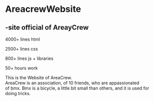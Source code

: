 # AreacrewWebsite
<h2>-site official of AreayCrew</h2>
<p>4000+ lines html</p>
<p>2500+ lines css</p>
<p>800+ lines js + libraries</p>
<p>50+ hours work</p>

<span>This is the Website of AreaCrew. <br>
  AreaCrew is an association, of 10 friends, who are appassionated <br>
  of bmx. Bmx is a bicycle, a little bit small than others, and it is used for <br>
  doing tricks. 
</span>
